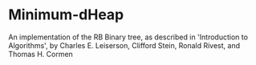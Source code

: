 # Minimum-dHeap

An implementation of the RB Binary tree, as described in 'Introduction to Algorithms', by Charles E. Leiserson, Clifford Stein, Ronald Rivest, and Thomas H. Cormen

